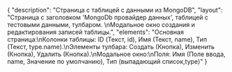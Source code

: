 {
"description": "Страница с таблицей с данными из MongoDB",
"layout": "Страница с заголовком 'MongoDb провайдер данных', таблицей с тестовыми данными, тулбаром. \nМодальное окно создания и редактирования записей таблицы.",
"elements": "Основная страница:\nКолонки таблицы: ID (Текст, id), Имя (Текст, name), Тип (Текст, type.name).\nЭлементы тулбара: Создать (Кнопка), Изменить (Кнопка), Удалить (Кнопка).\nМодальное окно:\nПоля: Имя (Поле ввода, name, Значение по умолчанию), Тип (выпадающий список,type)"
}